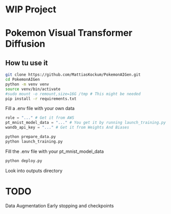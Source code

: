 # WIP Project

# Pokemon Visual Transformer Diffusion

## How tu use it

``` bash
git clone https://github.com/MattiasKockum/PokemonAIGen.git
cd PokemonAIGen
python -m venv venv
source venv/bin/activate
#sudo mount -o remount,size=16G /tmp # This might be needed
pip install -r requirements.txt
```

Fill a .env file with your own data
``` python
role = "..." # Get it from AWS
pt_mnist_model_data = "..." # You get it by running launch_training.py
wandb_api_key = "..." # Get it from Weights And Biases
```

``` bash
python prepare_data.py
python launch_training.py
```

Fill the .env file with your pt_mnist_model_data

``` bash
python deploy.py
```

Look into outputs directory

# TODO
Data Augmentation
Early stopping and checkpoints
